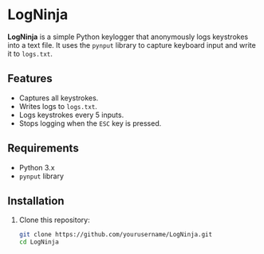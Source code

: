 # LogNinja

**LogNinja** is a simple Python keylogger that anonymously logs keystrokes into a text file. It uses the `pynput` library to capture keyboard input and write it to `logs.txt`.

## Features

- Captures all keystrokes.
- Writes logs to `logs.txt`.
- Logs keystrokes every 5 inputs.
- Stops logging when the `ESC` key is pressed.

## Requirements

- Python 3.x
- `pynput` library

## Installation

1. Clone this repository:

   ```bash
   git clone https://github.com/yourusername/LogNinja.git
   cd LogNinja
